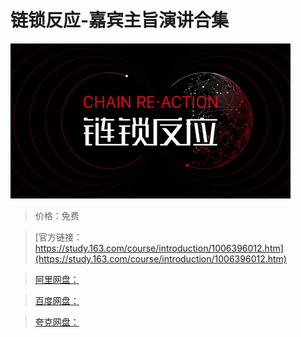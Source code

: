 # 链锁反应-嘉宾主旨演讲合集

![img](../../../assets/study163/free/d1381b50ecae48ca906e3662a0cc8c48.jpg)

> 价格：免费

> [官方链接：https://study.163.com/course/introduction/1006396012.htm](https://study.163.com/course/introduction/1006396012.htm)

> [阿里网盘：]()

> [百度网盘：]()

> [夸克网盘：]()
